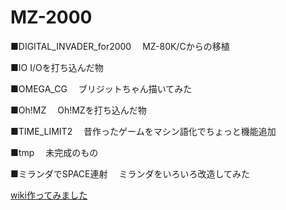 # MZ-2000

■DIGITAL_INVADER_for2000
　MZ-80K/Cからの移植  
 
■IO I/Oを打ち込んだ物

■OMEGA_CG
　ブリジットちゃん描いてみた

■Oh!MZ
　Oh!MZを打ち込んだ物
 
■TIME_LIMIT2
　昔作ったゲームをマシン語化でちょっと機能追加
 
■tmp
　未完成のもの
 
■ミランダでSPACE連射
　ミランダをいろいろ改造してみた

[wiki作ってみました](https://github.com/mkomakonkon/MZ-2000/wiki)  
